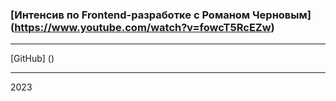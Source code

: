 ### [Интенсив по Frontend-разработке с Романом Черновым] (https://www.youtube.com/watch?v=fowcT5RcEZw) ###
---
[GitHub] ()

---

2023
